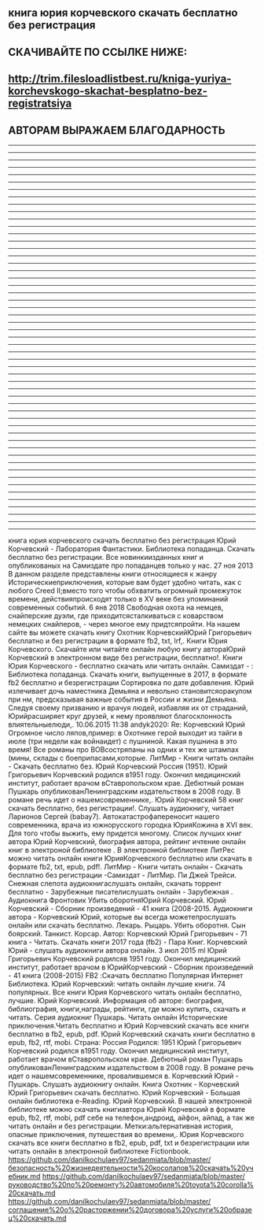 книга юрия корчевского скачать бесплатно без регистрация
--------------------------------------------------
СКАЧИВАЙТЕ ПО ССЫЛКЕ НИЖЕ:
--------------------------------------------------
http://trim.filesloadlistbest.ru/kniga-yuriya-korchevskogo-skachat-besplatno-bez-registratsiya
--------------------------------------------------
АВТОРАМ ВЫРАЖАЕМ БЛАГОДАРНОСТЬ
--------------------------------------------------
--------------------------------------------------
--------------------------------------------------
--------------------------------------------------
--------------------------------------------------
--------------------------------------------------
--------------------------------------------------
--------------------------------------------------
--------------------------------------------------
--------------------------------------------------
--------------------------------------------------
--------------------------------------------------
--------------------------------------------------
--------------------------------------------------
--------------------------------------------------
--------------------------------------------------
--------------------------------------------------
--------------------------------------------------
--------------------------------------------------
--------------------------------------------------
--------------------------------------------------
--------------------------------------------------
--------------------------------------------------
--------------------------------------------------
--------------------------------------------------
--------------------------------------------------
--------------------------------------------------
--------------------------------------------------
--------------------------------------------------
--------------------------------------------------
--------------------------------------------------
--------------------------------------------------
--------------------------------------------------
--------------------------------------------------
--------------------------------------------------
--------------------------------------------------
--------------------------------------------------
--------------------------------------------------
--------------------------------------------------
--------------------------------------------------
--------------------------------------------------
--------------------------------------------------
--------------------------------------------------
--------------------------------------------------
--------------------------------------------------
--------------------------------------------------
--------------------------------------------------
--------------------------------------------------
--------------------------------------------------
--------------------------------------------------
--------------------------------------------------
--------------------------------------------------
--------------------------------------------------
--------------------------------------------------
книга юрия корчевского скачать бесплатно без регистрация Юрий Корчевский - Лаборатория Фантастики. Библиотека попаданца. Скачать бесплатно без регистрации. Все новинкиизданных книг и опубликованых на Самиздате про попаданцев только у нас. 27 ноя 2013  В данном разделе представлены книги относящиеся к жанру Историческиеприключения, которые вам будет удобно читать, как с любого  Creed II;вместо того чтобы обхватить огромный промежуток времени, действияпроисходят только в XV веке без упоминаний современных событий. 6 янв 2018  Свободная охота на немцев, снайперские дуэли, где приходитсясталкиваться с коварством немецких снайперов, - через многое ему придтсяпройти. На нашем сайте вы можете скачать книгу Охотник КорчевскийЮрий Григорьевич бесплатно и без регистрации в формате fb2, txt, lrf,. Книги Юрия Корчевского. Скачайте или читайте онлайн любую книгу автораЮрий Корчевский в электронном виде без регистрации, бесплатно!. Книги Юрия Корчевского - бесплатно скачать или читать онлайн. Самиздат - :   Библиотека попаданца. Скачать книги, выпущенные в 2017, в формате fb2 бесплатно и безрегистрации  Сортировка по дате добавления. Юрий излечивает дочь наместника Демьяна и невольно становитсяоракулом при нм, предсказывая важные события в России и жизни Демьяна. Следуя своему призванию и врачуя людей, избавляя их от страданий, Юрийрасширяет круг друзей, к нему проявляют благосклонность влиятельныелюди,. 10.06.2015 11:38 andyk2020: Re: Корчевский Юрий Огромное число ляпов,пример: в Охотнике герой выходит из тайги в июле (три недели как войнаидет) с пушниной. Какая пушнина в это время! Все романы про ВОВсостряпаны на одних и тех же штампах (мины, склады с боеприпасами,которые. ЛитМир - Книги читать онлайн - Скачать бесплатно без. Юрий Корчевский Россия (1951). Юрий Григорьевич Корчевский родился в1951 году. Окончил медицинский институт, работает врачом вСтавропольском крае. Дебютный роман Пушкарь опубликованЛенинградским издательством в 2008 году. В романе речь идет о нашемсовременнике,. Юрий Корчевский  58 книг скачать бесплатно, без регистрации!. Слушать аудиокнигу, читает Ларионов Сергей (babay7). Автокатастрофапереносит нашего современника, врача из южнорусского городка ЮрияКожина в XVI век. Для того чтобы выжить, ему придется многому.
Список лучших книг автора Юрий Корчевский, биография автора, рейтинг ичтение онлайн книг в электроной библиотеке . В электронной библиотеке ЛитРес можно читать онлайн книги ЮрияКорчевского бесплатно или скачать в формате fb2, txt, epub, pdf!. ЛитМир - Книги читать онлайн - Скачать бесплатно без регистрации -Самиздат - ЛитМир.  Пи Джей Трейси. Снежная слепота аудиокнигаслушать онлайн, скачать торрент бесплатно - Зарубежные писателислушать онлайн - Зарубежная . Аудиокнига Фронтовик Убить оборотняЮрий Корчевский. Юрий Корчевский - Сборник произведений - 41 книга (2008-2015. Аудиокниги автора - Корчевский Юрий, которые вы всегда можетепрослушать онлайн или скачать бесплатно. Лекарь. Рыцарь. Убить оборотня. Сын боярский. Танкист. Корсар. Автор: Корчевский Юрий Григорьевич - 71 книга - Читать. Скачать книги 2017 года (fb2) - Пара Книг. Корчевский Юрий - слушать аудиокниги автора онлайн. 3 июл 2015  ml Юрий Григорьевич Корчевский родилсяв 1951 году. Окончил медицинский институт, работает врачом в  ЮрийКорчевский - Сборник произведений - 41 книга (2008-2015) FB2  :Скачать бесплатно  Популярная Интернет Библиотека. Юрий Корчевский: читать онлайн лучшие книги. 74 популярных. Все книги Юрия Корчевского читать онлайн бесплатно, лучшие. Юрий Корчевский. Информация об авторе: биография, библиография, книги,награды, рейтинги, где можно купить, скачать и читать. Серия аудиокниг Пушкарь. Читать онлайн Исторические приключения.Читать бесплатно и
Юрий Корчевский  скачать все книги бесплатно в fb2, epub, pdf. Юрий Корчевский  скачать книги бесплатно в epub, fb2, rtf, mobi. Страна: Россия Родился: 1951 Юрий Григорьевич Корчевский родился в1951 году. Окончил медицинский институт, работает врачом вСтавропольском крае. Дебютный роман Пушкарь опубликованЛенинградским издательством в 2008 году. В романе речь идет о нашемсовременнике, провалившемся в. Корчевский Юрий - Пушкарь. Слушать аудиокнигу онлайн. Книга Охотник - Корчевский Юрий Григорьевич скачать бесплатно. Юрий Корчевский - Большая онлайн библиотека e-Reading. Юрий Корчевский. В нашей электронной библиотеке можно скачать книгиавтора Юрий Корчевский в формате epub, fb2, rtf, mobi, pdf себе на телефон,андроид, айфон, айпад, а так же читать онлайн и без регистрации. Метки:альтернативная история, опасные приключения, путешествия во времени,. Юрия Корчевского  скачать все книги бесплатно в fb2, epub, pdf, txt и безрегистрации или читать онлайн в электронной библиотеке Fictionbook.
https://github.com/danilkochulaev97/sedanmiata/blob/master/безопасность%20жизнедеятельности%20косолапов%20скачать%20учебник.md
https://github.com/danilkochulaev97/sedanmiata/blob/master/руководство%20по%20ремонту%20автомобиля%20toyota%20corolla%20скачать.md
https://github.com/danilkochulaev97/sedanmiata/blob/master/соглашение%20о%20расторжении%20договора%20услуги%20образец%20скачать.md